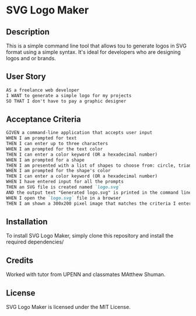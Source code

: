 # SVG Logo Maker

## Description

This is a simple command line tool that allows tou to generate logos in SVG format using a simple syntax. It's ideal for developers who are designing logos and or brands. 

## User Story

```md
AS a freelance web developer
I WANT to generate a simple logo for my projects
SO THAT I don't have to pay a graphic designer
```

## Acceptance Criteria

```md
GIVEN a command-line application that accepts user input
WHEN I am prompted for text
THEN I can enter up to three characters
WHEN I am prompted for the text color
THEN I can enter a color keyword (OR a hexadecimal number)
WHEN I am prompted for a shape
THEN I am presented with a list of shapes to choose from: circle, triangle, and square
WHEN I am prompted for the shape's color
THEN I can enter a color keyword (OR a hexadecimal number)
WHEN I have entered input for all the prompts
THEN an SVG file is created named `logo.svg`
AND the output text "Generated logo.svg" is printed in the command line
WHEN I open the `logo.svg` file in a browser
THEN I am shown a 300x200 pixel image that matches the criteria I entered
```

## Installation

To install SVG Logo Maker, simply clone this repository and install the required dependencies/

## Credits

Worked with tutor from UPENN and classmates MAtthew Shuman. 

## License 

SVG Logo Maker is licensed under the MIT License.
